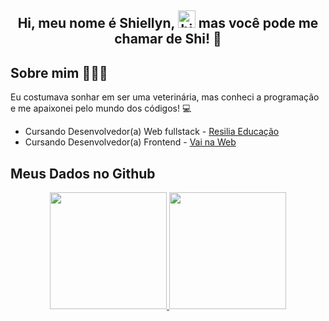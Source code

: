 <h2 align="center">
Hi, meu nome é Shiellyn, <img src="https://user-images.githubusercontent.com/1303154/88677602-1635ba80-d120-11ea-84d8-d263ba5fc3c0.gif" width="28px" alt="hi"> mas você pode me chamar de Shi! 💜
</h2>


## **Sobre mim** 👩🏽‍💻
<p>Eu costumava sonhar em ser uma veterinária, mas conheci a programação e me apaixonei pelo mundo dos códigos! 💻</p> 

- Cursando Desenvolvedor(a) Web fullstack - <a href="https://www.resilia.com.br/">Resilia Educação</a>
 - Cursando Desenvolvedor(a) Frontend - <a href="https://www.vainaweb.com.br//">Vai na Web</a>


## **Meus Dados no Github**
<div align = "center">
  <a href="https://github.com/ShiellynFerr">
   <img height="187em" src="https://github-readme-stats.vercel.app/api?username=ShiellynFerr&show_icons=true&theme=midnight-purple&hide_border=true&include_all_commits=false&count_private=true"/>          
  <img height="187em" src="https://github-readme-stats.vercel.app/api/top-langs/?username=ShiellynFerr&layout=compact&langs_count=7&theme=midnight-purple&hide_border=true"/>
</div>
